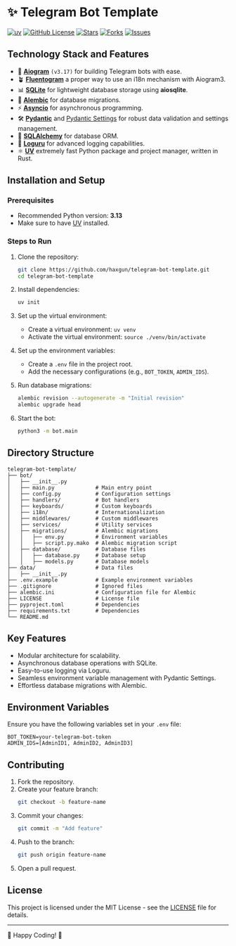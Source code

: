 # ✨ Telegram Bot Template

[![uv](https://img.shields.io/endpoint?url=https://raw.githubusercontent.com/astral-sh/uv/main/assets/badge/v0.json)](https://github.com/astral-sh/uv)
[![GitHub License](https://img.shields.io/github/license/haxgun/telegram-bot-template?color=green)](https://github.com/haxgun/telegram-bot-template/blob/main/LICENSE)
[![Stars](https://img.shields.io/github/stars/haxgun/telegram-bot-template?style=flat&color=green)](https://github.com/haxgun/telegram-bot-template/stargazers)
[![Forks](https://img.shields.io/github/forks/haxgun/telegram-bot-template?style=flat&color=green)](https://github.com/haxgun/telegram-bot-template/forks)
[![Issues](https://img.shields.io/github/issues/haxgun/telegram-bot-template?style=flat)](https://github.com/haxgun/telegram-bot-template/issues)

## Technology Stack and Features

- 🔧 [**Aiogram**](https://docs.aiogram.dev/) `(v3.17)` for building Telegram bots with ease.
- 🪴 [**Fluentogram**](https://github.com/Arustinal/fluentogram) a proper way to use an i18n mechanism with Aiogram3.
- 📊 [**SQLite**](https://www.sqlite.org/index.html) for lightweight database storage using **aiosqlite**.
- 🔌 [**Alembic**](https://alembic.sqlalchemy.org/) for database migrations.
- ⚡ [**Asyncio**](https://docs.python.org/3/library/asyncio.html) for asynchronous programming.
- 🛠️ [**Pydantic**](https://docs.pydantic.dev/) and [Pydantic Settings](https://docs.pydantic.dev/latest/usage/settings/) for robust data validation and settings management.
- 🔮 [**SQLAlchemy**](https://www.sqlalchemy.org/) for database ORM.
- 🎨 [**Loguru**](https://github.com/Delgan/loguru) for advanced logging capabilities.
- ⚛ [**UV**](https://github.com/astral-sh/uv) extremely fast Python package and project manager, written in Rust.

## Installation and Setup

### Prerequisites
- Recommended Python version: **3.13**
- Make sure to have [UV](https://github.com/your-package-manager/uv) installed.

### Steps to Run

1. Clone the repository:
   ```bash
   git clone https://github.com/haxgun/telegram-bot-template.git
   cd telegram-bot-template
   ```

2. Install dependencies:
   ```bash
   uv init
   ```
   
3. Set up the virtual environment:
   - Create a virtual environment: ```uv venv```
   - Activate the virtual environment: ```source ./venv/bin/activate```
   

4. Set up the environment variables:
   - Create a `.env` file in the project root.
   - Add the necessary configurations (e.g., `BOT_TOKEN`, `ADMIN_IDS`).

5. Run database migrations:
   ```bash
   alembic revision --autogenerate -m "Initial revision"
   alembic upgrade head
   ```

6. Start the bot:
   ```bash
   python3 -m bot.main
   ```

## Directory Structure

```
telegram-bot-template/
├── bot/
│   ├── __init__.py
│   ├── main.py             # Main entry point
│   ├── config.py           # Configuration settings
│   ├── handlers/           # Bot handlers
│   ├── keyboards/          # Custom keyboards
│   ├── i18n/               # Internationalization
│   ├── middlewares/        # Custom middlewares
│   ├── services/           # Utility services
│   ├── migrations/         # Alembic migrations
│   │   ├── env.py          # Environment variables
│   │   ├── script.py.mako  # Alembic migration script
│   ├── database/           # Database files
│   │   ├── database.py     # Database setup
│   │   ├── models.py       # Database models
├── data/                   # Data files
│   ├── __init__.py
├── .env.example            # Example environment variables
├── .gitignore              # Ignored files
├── alembic.ini             # Configuration file for Alembic
├── LICENSE                 # License file
├── pyproject.toml          # Dependencies
├── requirements.txt        # Dependencies
└── README.md
```

## Key Features

- Modular architecture for scalability.
- Asynchronous database operations with SQLite.
- Easy-to-use logging via Loguru.
- Seamless environment variable management with Pydantic Settings.
- Effortless database migrations with Alembic.

## Environment Variables

Ensure you have the following variables set in your `.env` file:

```env
BOT_TOKEN=your-telegram-bot-token
ADMIN_IDS=[AdminID1, AdminID2, AdminID3]
```

## Contributing

1. Fork the repository.
2. Create your feature branch:
   ```bash
   git checkout -b feature-name
   ```
3. Commit your changes:
   ```bash
   git commit -m "Add feature"
   ```
4. Push to the branch:
   ```bash
   git push origin feature-name
   ```
5. Open a pull request.

## License

This project is licensed under the MIT License - see the [LICENSE](LICENSE) file for details.

---

🌟 Happy Coding! 🌟

